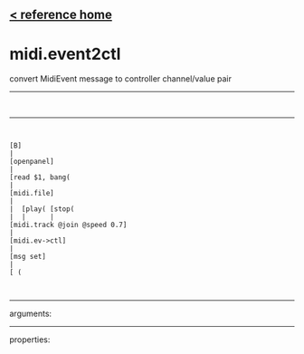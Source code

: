 [< reference home](index.html)
---

# midi.event2ctl


convert MidiEvent message to controller channel/value pair

---

<br>


---


```


[B]
|
[openpanel]
|
[read $1, bang(
|
[midi.file]
|
|  [play( [stop(
|  |      |
[midi.track @join @speed 0.7]
|
[midi.ev->ctl]
|
[msg set]
|
[ (

            
```

---
arguments:


---
properties:



